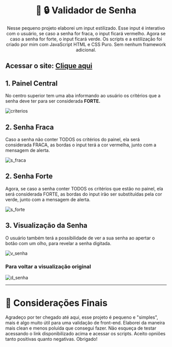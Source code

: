 <h1 align="center">🔴 🔒 Validador de Senha </h1>

<p align="center">Nesse pequeno projeto elaborei um input estilizado. Esse input é interativo com o usuário, se caso a senha for fraca, o input ficará vermelho. Agora se caso a senha for forte, o input ficará verde. Os scripts e a estilização foi criado por mim com JavaScript HTML e CSS Puro. Sem nenhum framework adicional.</b></p>

## Acessar o site: [Clique aqui](https://devluizgustavo.github.io/Validador-de-Senha/)

<h2 allign="center">1. Painel Central</h2>
<p>No centro superior tem uma aba informando ao usuário os critérios que a senha deve ter para ser considerada <b>FORTE.</b></p>

![criterios](https://github.com/devluizgustavo/validaSenha/assets/142704849/e8523f3c-a716-460b-a639-49d30719e112)

<h2 allign="center">2. Senha Fraca</h2>
<p>Caso a senha não conter TODOS os critérios do painel, ela será considerada FRACA, as bordas o input terá a cor vermelha, junto com a mensagem de alerta.</p>

![s_fraca](https://github.com/devluizgustavo/validaSenha/assets/142704849/ec57e19a-0c52-4f3c-9d86-5eb815e17ed3)

<h2 allign="center">2. Senha Forte</h2>
<p>Agora, se caso a senha conter TODOS os critérios que estão no painel, ela será considerada FORTE, as bordas do input irão ser substituídas pela cor verde, junto com a mensagem de alerta.</p>

![s_forte](https://github.com/devluizgustavo/validaSenha/assets/142704849/ad6ec0f1-60be-48ed-93f1-b268c65f492b)

<h2 allign="center">3. Visualização da Senha</h2>
<p>O usuário também terá a possibilidade de ver a sua senha ao apertar o botão com um olho, para revelar a senha digitada.</p>

![v_senha](https://github.com/devluizgustavo/validaSenha/assets/142704849/b0fe40f5-46aa-4154-8f3e-dc97ac8f5ba0)

<h3 allign="center">Para voltar a visualização original</h2>

![d_senha](https://github.com/devluizgustavo/validaSenha/assets/142704849/7cb6b4ca-8c17-42a4-834c-7af721034238)

<hr>

<h1 allign="center">🎁 Considerações Finais</h1>

<p>Agradeço por ter chegado até aqui, esse projeto é pequeno e "simples", mais é algo muito útil para uma validação de front-end. Elaborei da maneira mais clean e menos poluída que consegui fazer. Não esqueça de testar acessando o link disponibilizado acima e acessar os scripts. Aceito opniões tanto positivas quanto negativas. Obrigado!</p>







